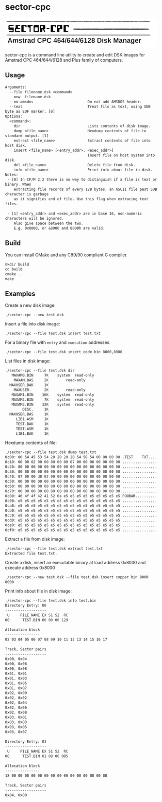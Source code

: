 # sector-cpc

![](face.png)

sector-cpc is a command line utility to create and edit DSK images for Amstrad CPC 464/644/6128 and Plus family of computers.

## Usage

```
Arguments:
  --file filename.dsk <command>
  --new  filename.dsk
  --no-amsdos                         Do not add AMSDOS header.
  --text                              Treat file as text, using SUB byte as EOF marker. [0]
Options:
  <command>:
    dir                               Lists contents of disk image.
    dump <file_name>                  Hexdump contents of file to standard output. [1]
    extract <file_name>               Extract contents of file into host disk.
    insert <file_name> [<entry_addr>, <exec_addr>]
                                      Insert file on host system into disk.
    del <file_name>                   Delete file from disk.
    info <file_name>                  Print info about file in disk.
Notes:
 - [0] In CP/M 2.2 there is no way to distinguish if a file is text or binary. When
    extracting file records of every 128 bytes, an ASCII file past SUB character is garbage
    as it signifies end of file. Use this flag when extracing text files.

 - [1] <entry_addr> and <exec_addr> are in base 16, non-numeric characters will be ignored.
    Also give space between the two.
    E.g. 0x8000, or &8000 and 8000h are valid.
```

## Build

You can install CMake and any C89/90 compliant C compiler.

```
mkdir build
cd build
cmake ..
make
```

## Examples

Create a new disk image:

```
./sector-cpc --new test.dsk
```

Insert a file into disk image:

```
./sector-cpc --file test.dsk insert test.txt
```

For a binary file with `entry` and `execution` addresses:

```
./sector-cpc --file test.dsk insert code.bin 8000,8000
```

List files in disk image:

```
./sector-cpc --file test.dsk dir
   MAXAM0.BIN	  7K	system	read-only
    MAXAM.BAS	  2K		read-only
  MAXUSER.BAK	  1K		
    MAXUSER. 	  2K		read-only
   MAXAM1.BIN	 16K	system	read-only
   MAXAM2.BIN	  7K	system	read-only
   MAXAM3.BIN	 12K	system	read-only
        DISC.	  1K		
  MAXUSER.BAS	  1K		
     LIB1.ASM	  1K		
     TEST.BAK	  1K		
     TEST.ASM	  1K		
     LIB1.BAK	  1K		
```

Hexdump contents of file:

```
./sector-cpc --file test.dsk dump test.txt
0c00: 00 54 45 53 54 20 20 20 20 54 58 54 00 00 00 00 .TEST    TXT....
0c10: 00 00 02 00 00 00 00 00 07 00 00 00 00 00 00 00 ................
0c20: 00 00 00 00 00 00 00 00 00 00 00 00 00 00 00 00 ................
0c30: 00 00 00 00 00 00 00 00 00 00 00 00 00 00 00 00 ................
0c40: 07 00 00 d0 02 00 00 00 00 00 00 00 00 00 00 00 ................
0c50: 00 00 00 00 00 00 00 00 00 00 00 00 00 00 00 00 ................
0c60: 00 00 00 00 00 00 00 00 00 00 00 00 00 00 00 00 ................
0c70: 00 00 00 00 00 00 00 00 00 00 00 00 00 00 00 00 ................
0c80: 46 4f 4f 42 41 52 0a e5 e5 e5 e5 e5 e5 e5 e5 e5 FOOBAR..........
0c90: e5 e5 e5 e5 e5 e5 e5 e5 e5 e5 e5 e5 e5 e5 e5 e5 ................
0ca0: e5 e5 e5 e5 e5 e5 e5 e5 e5 e5 e5 e5 e5 e5 e5 e5 ................
0cb0: e5 e5 e5 e5 e5 e5 e5 e5 e5 e5 e5 e5 e5 e5 e5 e5 ................
0cc0: e5 e5 e5 e5 e5 e5 e5 e5 e5 e5 e5 e5 e5 e5 e5 e5 ................
0cd0: e5 e5 e5 e5 e5 e5 e5 e5 e5 e5 e5 e5 e5 e5 e5 e5 ................
0ce0: e5 e5 e5 e5 e5 e5 e5 e5 e5 e5 e5 e5 e5 e5 e5 e5 ................
0cf0: e5 e5 e5 e5 e5 e5 e5 e5 e5 e5 e5 e5 e5 e5 e5 e5 ................
```

Extract a file from disk image:

```
./sector-cpc --file test.dsk extract test.txt
Extracted file test.txt.
```

Create a disk, insert an executable binary at load address 0x8000 and execute address 0x8000

```
./sector-cpc --new test.dsk --file test.dsk insert copper.bin 8000 8000
```

Print info about file in disk image:

```
./sector-cpc --file test.dsk info test.bin
Directory Entry: 00
-------------------
 U     FILE_NAME EX S1 S2  RC
00      TEST.BIN 00 00 00 129

Allocation block
----------------
02 03 04 05 06 07 08 09 10 11 12 13 14 15 16 17

Track, Sector pairs
-------------------
0x00, 0x04
0x00, 0x06
0x00, 0x08
0x01, 0x01
0x01, 0x03
0x01, 0x05
0x01, 0x07
0x02, 0x00
0x02, 0x02
0x02, 0x04
0x02, 0x06
0x02, 0x08
0x03, 0x01
0x03, 0x03
0x03, 0x05
0x03, 0x07

Directory Entry: 01
-------------------
 U     FILE_NAME EX S1 S2  RC
00      TEST.BIN 01 00 00 005

Allocation block
----------------
18 00 00 00 00 00 00 00 00 00 00 00 00 00 00 00

Track, Sector pairs
-------------------
0x04, 0x00
```
